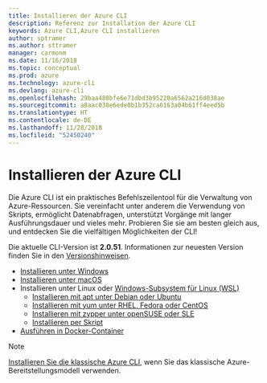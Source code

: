 ```yaml
---
title: Installieren der Azure CLI
description: Referenz zur Installation der Azure CLI
keywords: Azure CLI,Azure CLI installieren
author: sptramer
ms.author: sttramer
manager: carmonm
ms.date: 11/16/2018
ms.topic: conceptual
ms.prod: azure
ms.technology: azure-cli
ms.devlang: azure-cli
ms.openlocfilehash: 29baa488bfe6e71dbd3b95220a6562a216d038ae
ms.sourcegitcommit: a8aac038e6ede0b1b352ca6163a04b61ff4eed5b
ms.translationtype: HT
ms.contentlocale: de-DE
ms.lasthandoff: 11/28/2018
ms.locfileid: "52450240"
---
```

# <a name="install-the-azure-cli"></a>Installieren der Azure CLI

Die Azure CLI ist ein praktisches Befehlszeilentool für die Verwaltung von Azure-Ressourcen. Sie vereinfacht unter anderem die Verwendung von Skripts, ermöglicht Datenabfragen, unterstützt Vorgänge mit langer Ausführungsdauer und vieles mehr. Probieren Sie sie am besten gleich aus, und entdecken Sie die vielfältigen Möglichkeiten der CLI!

Die aktuelle CLI-Version ist __2.0.51__. Informationen zur neuesten Version finden Sie in den [Versionshinweisen](release-notes-azure-cli.md).

* [Installieren unter Windows](install-azure-cli-windows.md)
* [Installieren unter macOS](install-azure-cli-macos.md)
* Installieren unter Linux oder [Windows-Subsystem für Linux (WSL)](/windows/wsl/about)
  * [Installieren mit apt unter Debian oder Ubuntu](install-azure-cli-apt.md)
  * [Installieren mit yum unter RHEL, Fedora oder CentOS](install-azure-cli-yum.md)
  * [Installieren mit zypper unter openSUSE oder SLE ](install-azure-cli-zypper.md)
  * [Installieren per Skript](install-azure-cli-linux.md)
* [Ausführen in Docker-Container](run-azure-cli-docker.md)

> [!NOTE]
> [Installieren Sie die klassische Azure CLI](install-classic-cli.md), wenn Sie das klassische Azure-Bereitstellungsmodell verwenden.
